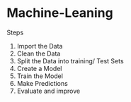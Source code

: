 # Machine-Leaning
Steps
  1. Import the Data
  2. Clean the Data
  3. Split the Data into training/ Test Sets
  4. Create a Model
  5. Train the Model
  6. Make Predictions
  7. Evaluate and improve
